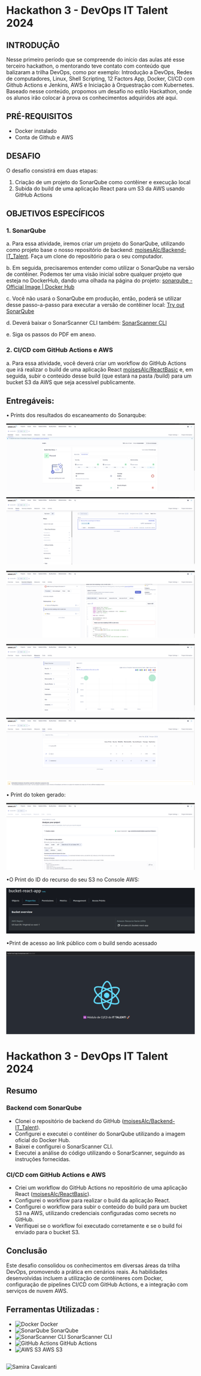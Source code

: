 # Hackathon 3 - DevOps IT Talent 2024

## INTRODUÇÃO
Nesse primeiro período que se compreende do início das aulas até esse terceiro hackathon, o mentorando teve contato com conteúdo que balizaram a trilha DevOps, como por exemplo: Introdução a DevOps, Redes de computadores, Linux, Shell Scripting, 12 Factors App, Docker, CI/CD com Github Actions e Jenkins, AWS e Iniciação à Orquestração com Kubernetes. Baseado nesse conteúdo, propomos um desafio no estilo Hackathon, onde os alunos irão colocar à prova os conhecimentos adquiridos até aqui.

## PRÉ-REQUISITOS
- Docker instalado
- Conta de Github e AWS

## DESAFIO
O desafio consistirá em duas etapas:
1. Criação de um projeto do SonarQube como contêiner e execução local
2. Subida do build de uma aplicação React para um S3 da AWS usando GitHub Actions

## OBJETIVOS ESPECÍFICOS

### 1. SonarQube
a. Para essa atividade, iremos criar um projeto do SonarQube, utilizando como projeto base o nosso repositório de backend: [moisesAlc/Backend-IT_Talent](https://github.com/moisesAlc/Backend-IT_Talent). Faça um clone do repositório para o seu computador.

b. Em seguida, precisaremos entender como utilizar o SonarQube na versão de contêiner. Podemos ter uma visão inicial sobre qualquer projeto que esteja no DockerHub, dando uma olhada na página do projeto: [sonarqube - Official Image | Docker Hub](https://hub.docker.com/_/sonarqube)

c. Você não usará o SonarQube em produção, então, poderá se utilizar desse passo-a-passo para executar a versão de contêiner local: [Try out SonarQube](https://docs.sonarqube.org/latest/setup/get-started-2-minutes/)

d. Deverá baixar o SonarScanner CLI também: [SonarScanner CLI](https://docs.sonarqube.org/latest/analysis/scan/sonarscanner/)

e. Siga os passos do PDF em anexo.

### 2. CI/CD com GitHub Actions e AWS
a. Para essa atividade, você deverá criar um workflow do GitHub Actions que irá realizar o build de uma aplicação React [moisesAlc/ReactBasic](https://github.com/moisesAlc/ReactBasic) e, em seguida, subir o conteúdo desse build (que estará na pasta /build) para um bucket S3 da AWS que seja acessível publicamente.


## Entregáveis:
• Prints dos resultados do escaneamento do Sonarqube:

![alt text](1.png)  

![alt text](2.png)

![alt text](3.png)

![alt text](4.png)

![alt text](5.png)

• Print do token gerado:

![alt text](print-token.png)

•O Print do ID do recurso do seu S3 no Console AWS:

![alt text](ID.png)


 •Print de acesso ao link público com o build sendo acessado

![alt text](image.png)




###

# Hackathon 3 - DevOps IT Talent 2024

## Resumo
###  Backend com SonarQube
- Clonei o repositório de backend do GitHub ([moisesAlc/Backend-IT_Talent](https://github.com/moisesAlc/Backend-IT_Talent)).
- Configurei e executei o contêiner do SonarQube utilizando a imagem oficial do Docker Hub.
- Baixei e configurei o SonarScanner CLI.
- Executei a análise do código utilizando o SonarScanner, seguindo as instruções fornecidas.

### CI/CD com GitHub Actions e AWS
- Criei um workflow do GitHub Actions no repositório de uma aplicação React ([moisesAlc/ReactBasic](https://github.com/moisesAlc/ReactBasic)).
- Configurei o workflow para realizar o build da aplicação React.
- Configurei o workflow para subir o conteúdo do build para um bucket S3 na AWS, utilizando credenciais configuradas como secrets no GitHub.
- Verifiquei se o workflow foi executado corretamente e se o build foi enviado para o bucket S3.

## Conclusão
Este desafio consolidou os conhecimentos em diversas áreas da trilha DevOps, promovendo a prática em cenários reais. As habilidades desenvolvidas incluem a utilização de contêineres com Docker, configuração de pipelines CI/CD com GitHub Actions, e a integração com serviços de nuvem AWS.

## Ferramentas Utilizadas :
- ![Docker](https://img.shields.io/badge/Docker-2496ED?style=for-the-badge&logo=docker&logoColor=white) Docker
- ![SonarQube](https://img.shields.io/badge/SonarQube-4E9BCD?style=for-the-badge&logo=sonarqube&logoColor=white) SonarQube
- ![SonarScanner CLI](https://img.shields.io/badge/SonarScanner_CLI-4E9BCD?style=for-the-badge&logo=sonarqube&logoColor=white) SonarScanner CLI
- ![GitHub Actions](https://img.shields.io/badge/GitHub_Actions-2088FF?style=for-the-badge&logo=github-actions&logoColor=white) GitHub Actions
- ![AWS S3](https://img.shields.io/badge/AWS_S3-569A31?style=for-the-badge&logo=amazon-s3&logoColor=white) AWS S3

## 


![Samira Cavalcanti](https://img.shields.io/badge/Aluna-Samira%20Cavalcanti-blue?style=for-the-badge)
